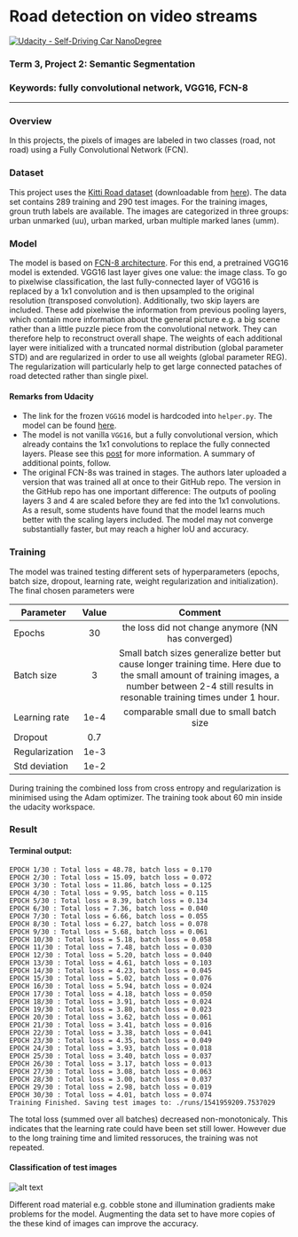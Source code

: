# Road detection on video streams
[![Udacity - Self-Driving Car NanoDegree](https://s3.amazonaws.com/udacity-sdc/github/shield-carnd.svg)](http://www.udacity.com/drive)

### Term 3, Project 2: Semantic Segmentation
### Keywords: fully convolutional network, VGG16, FCN-8

[//]: # (Image References)
[result]: ./runs/results.gif "Result" 

---

### Overview
In this projects, the pixels of images are labeled in two classes (road, not road) using a Fully Convolutional Network (FCN).

### Dataset
This project uses the [Kitti Road dataset](http://www.cvlibs.net/datasets/kitti/eval_road.php) (downloadable from [here](http://www.cvlibs.net/download.php?file=data_road.zip)).
The data set contains 289 training and 290 test images. For the training images, groun truth labels are available. The images are categorized in three groups: urban unmarked (uu), urban marked, urban multiple marked lanes (umm).

### Model
The model is based on [FCN-8 architecture](https://people.eecs.berkeley.edu/~jonlong/long_shelhamer_fcn.pdf). 
For this end, a pretrained VGG16 model is extended. VGG16 last layer gives one value: the image class. To go to pixelwise classification,
the last fully-connected layer of VGG16 is replaced by a 1x1 convolution and is then upsampled to the original resolution (transposed convolution).
Additionally, two skip layers are included. These add pixelwise the information from previous pooling layers, which contain more information about the general picture e.g. a big scene rather than a little puzzle piece from the convolutional network. They can therefore help to reconstruct overall shape.
The weights of each additional layer were initialized with a truncated normal distribution (global parameter STD) and are regularized in order to use all weights (global parameter REG). The regularization will particularly help to get large connected pataches of road detected rather than single pixel.

#### Remarks from Udacity
- The link for the frozen `VGG16` model is hardcoded into `helper.py`.  The model can be found [here](https://s3-us-west-1.amazonaws.com/udacity-selfdrivingcar/vgg.zip).
- The model is not vanilla `VGG16`, but a fully convolutional version, which already contains the 1x1 convolutions to replace the fully connected layers. Please see this [post](https://s3-us-west-1.amazonaws.com/udacity-selfdrivingcar/forum_archive/Semantic_Segmentation_advice.pdf) for more information.  A summary of additional points, follow. 
- The original FCN-8s was trained in stages. The authors later uploaded a version that was trained all at once to their GitHub repo.  The version in the GitHub repo has one important difference: The outputs of pooling layers 3 and 4 are scaled before they are fed into the 1x1 convolutions.  As a result, some students have found that the model learns much better with the scaling layers included. The model may not converge substantially faster, but may reach a higher IoU and accuracy.

### Training
The model was trained testing different sets of hyperparameters (epochs, batch size, dropout, learning rate, weight regularization and initialization).
The final chosen parameters were

| Parameter     | Value     | Comment  |
| ------------- |:-------------:| :-----:|
| Epochs        | 30            | the loss did not change anymore (NN has converged) |
| Batch size    | 3             | Small batch sizes generalize better but cause longer training time. Here due to the small amount of training images, a number between 2-4 still results in resonable training times under 1 hour.|
| Learning rate | 1e-4          | comparable small due to small batch size  |
| Dropout       | 0.7           |  |
| Regularization | 1e-3        |  |
| Std deviation | 1e-2          | |

During training the combined loss from cross entropy and regularization is minimised using the Adam optimizer. The training took about 60 min inside the udacity workspace.

### Result

#### Terminal output:
```
EPOCH 1/30 : Total loss = 48.78, batch loss = 0.170
EPOCH 2/30 : Total loss = 15.09, batch loss = 0.072
EPOCH 3/30 : Total loss = 11.86, batch loss = 0.125
EPOCH 4/30 : Total loss = 9.95, batch loss = 0.115
EPOCH 5/30 : Total loss = 8.39, batch loss = 0.134
EPOCH 6/30 : Total loss = 7.36, batch loss = 0.040
EPOCH 7/30 : Total loss = 6.66, batch loss = 0.055
EPOCH 8/30 : Total loss = 6.27, batch loss = 0.078
EPOCH 9/30 : Total loss = 5.68, batch loss = 0.061
EPOCH 10/30 : Total loss = 5.18, batch loss = 0.058
EPOCH 11/30 : Total loss = 7.48, batch loss = 0.030
EPOCH 12/30 : Total loss = 5.20, batch loss = 0.040
EPOCH 13/30 : Total loss = 4.61, batch loss = 0.103
EPOCH 14/30 : Total loss = 4.23, batch loss = 0.045
EPOCH 15/30 : Total loss = 5.02, batch loss = 0.076
EPOCH 16/30 : Total loss = 5.94, batch loss = 0.024
EPOCH 17/30 : Total loss = 4.18, batch loss = 0.050
EPOCH 18/30 : Total loss = 3.91, batch loss = 0.024
EPOCH 19/30 : Total loss = 3.80, batch loss = 0.023
EPOCH 20/30 : Total loss = 3.62, batch loss = 0.061
EPOCH 21/30 : Total loss = 3.41, batch loss = 0.016
EPOCH 22/30 : Total loss = 3.38, batch loss = 0.041
EPOCH 23/30 : Total loss = 4.35, batch loss = 0.049
EPOCH 24/30 : Total loss = 3.93, batch loss = 0.018
EPOCH 25/30 : Total loss = 3.40, batch loss = 0.037
EPOCH 26/30 : Total loss = 3.17, batch loss = 0.013
EPOCH 27/30 : Total loss = 3.08, batch loss = 0.063
EPOCH 28/30 : Total loss = 3.00, batch loss = 0.037
EPOCH 29/30 : Total loss = 2.98, batch loss = 0.019
EPOCH 30/30 : Total loss = 4.01, batch loss = 0.074
Training Finished. Saving test images to: ./runs/1541959209.7537029
```

 The total loss (summed over all batches) decreased non-monotonicaly. This indicates that the learning rate could have been set still lower. However due to the long training time and limited ressoruces, the training was not repeated.
 
#### Classification of test images
 
 ![alt text](runs/result.gif)
 

Different road material e.g. cobble stone and illumination gradients make problems for the model. Augmenting the data set to have more copies of the these kind of images can improve the accuracy.
